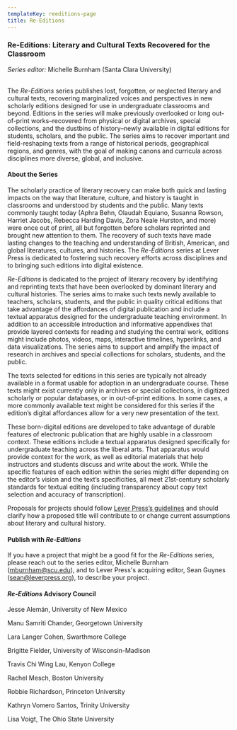 ```yaml
---
templateKey: reeditions-page
title: Re-Editions
---
```

### Re-Editions: Literary and Cultural Texts Recovered for the Classroom

*Series editor:* Michelle Burnham (Santa Clara University)

<br>The *Re-Editions* series publishes lost, forgotten, or neglected literary and cultural texts, recovering marginalized voices and perspectives in new scholarly editions designed for use in undergraduate classrooms and beyond. Editions in the series will make previously overlooked or long out-of-print works–recovered from physical or digital archives, special collections, and the dustbins of history–newly available in digital editions for students, scholars, and the public. The series aims to recover important and field-reshaping texts from a range of historical periods, geographical regions, and genres, with the goal of making canons and curricula across disciplines more diverse, global, and inclusive.

#### **About the Series**

The scholarly practice of literary recovery can make both quick and lasting impacts on the way that literature, culture, and history is taught in classrooms and understood by students and the public. Many texts commonly taught today (Aphra Behn, Olaudah Equiano, Susanna Rowson, Harriet Jacobs, Rebecca Harding Davis, Zora Neale Hurston, and more) were once out of print, all but forgotten before scholars reprinted and brought new attention to them. The recovery of such texts have made lasting changes to the teaching and understanding of British, American, and global literatures, cultures, and histories. The *Re-Editions* series at Lever Press is dedicated to fostering such recovery efforts across disciplines and to bringing such editions into digital existence.

*Re-Editions* is dedicated to the project of literary recovery by identifying and reprinting texts that have been overlooked by dominant literary and cultural histories. The series aims to make such texts newly available to teachers, scholars, students, and the public in quality critical editions that take advantage of the affordances of digital publication and include a textual apparatus designed for the undergraduate teaching environment. In addition to an accessible introduction and informative appendixes that provide layered contexts for reading and studying the central work, editions might include photos, videos, maps, interactive timelines, hyperlinks, and data visualizations. The series aims to support and amplify the impact of research in archives and special collections for scholars, students, and the public.

The texts selected for editions in this series are typically not already available in a format usable for adoption in an undergraduate course. These texts might exist currently only in archives or special collections, in digitized scholarly or popular databases, or in out-of-print editions. In some cases, a more commonly available text might be considered for this series if the edition’s digital affordances allow for a very new presentation of the text. 

These born-digital editions are developed to take advantage of durable features of electronic publication that are highly usable in a classroom context. These editions include a textual apparatus designed specifically for undergraduate teaching across the liberal arts. That apparatus would provide context for the work, as well as editorial materials that help instructors and students discuss and write about the work. While the specific features of each edition within the series might differ depending on the editor’s vision and the text’s specificities, all meet 21st-century scholarly standards for textual editing (including transparency about copy text selection and accuracy of transcription).

Proposals for projects should follow [Lever Press’s guidelines](https://www.leverpress.org/authors) and should clarify how a proposed title will contribute to or change current assumptions about literary and cultural history.

#### **Publish with *Re-Editions***

If you have a project that might be a good fit for the *Re-Editions* series, please reach out to the series editor, Michelle Burnham (mburnham@scu.edu), and to Lever Press's acquiring editor, Sean Guynes (sean@leverpress.org), to describe your project.

#### ***Re-Editions* Advisory Council**

Jesse Alemán, University of New Mexico

Manu Samriti Chander, Georgetown University

Lara Langer Cohen, Swarthmore College

Brigitte Fielder, University of Wisconsin-Madison

Travis Chi Wing Lau, Kenyon College

Rachel Mesch, Boston University

Robbie Richardson, Princeton University

Kathryn Vomero Santos, Trinity University

Lisa Voigt, The Ohio State University